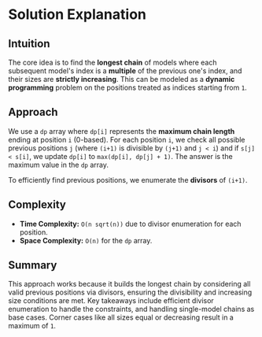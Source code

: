 
# Solution Explanation

## Intuition
The core idea is to find the **longest chain** of models where each subsequent model's index is a **multiple** of the previous one's index, and their sizes are **strictly increasing**. This can be modeled as a **dynamic programming** problem on the positions treated as indices starting from `1`.

## Approach
We use a `dp` array where `dp[i]` represents the **maximum chain length** ending at position `i` (0-based). For each position `i`, we check all possible previous positions `j` (where `(i+1)` is divisible by `(j+1)` and `j < i`) and if `s[j] < s[i]`, we update `dp[i]` to `max(dp[i], dp[j] + 1)`. The answer is the maximum value in the `dp` array.

To efficiently find previous positions, we enumerate the **divisors** of `(i+1)`.

## Complexity
- **Time Complexity:** `O(n sqrt(n))` due to divisor enumeration for each position.
- **Space Complexity:** `O(n)` for the `dp` array.

## Summary
This approach works because it builds the longest chain by considering all valid previous positions via divisors, ensuring the divisibility and increasing size conditions are met. Key takeaways include efficient divisor enumeration to handle the constraints, and handling single-model chains as base cases. Corner cases like all sizes equal or decreasing result in a maximum of `1`.

